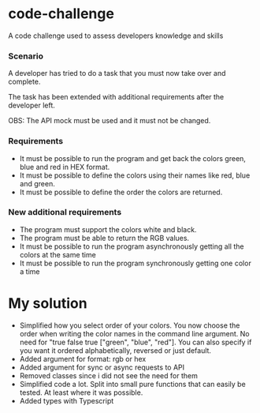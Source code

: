 # code-challenge

A code challenge used to assess developers knowledge and skills

### Scenario

A developer has tried to do a task that you must now take over and complete.

The task has been extended with additional requirements after the developer left.

OBS: The API mock must be used and it must not be changed.

### Requirements

- It must be possible to run the program and get back the colors green, blue and red in HEX format.
- It must be possible to define the colors using their names like red, blue and green.
- It must be possible to define the order the colors are returned.

### New additional requirements

- The program must support the colors white and black.
- The program must be able to return the RGB values.
- It must be possible to run the program asynchronously getting all the colors at the same time
- It must be possible to run the program synchronously getting one color a time

# My solution

- Simplified how you select order of your colors. You now choose the order when writing the color names in the command line argument. No need for "true false true ["green", "blue", "red"]. You can also specify if you want it ordered alphabetically, reversed or just default.
- Added argument for format: rgb or hex
- Added argument for sync or async requests to API
- Removed classes since i did not see the need for them
- Simplified code a lot. Split into small pure functions that can easily be tested. At least where it was possible.
- Added types with Typescript
